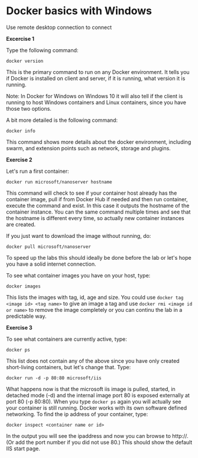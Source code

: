 # Docker basics with Windows 

Use remote desktop connection to connect 

**Excercise 1**

Type the following command:
```
docker version
```
This is the primary command to run on any Docker environment. It tells you if Docker is installed on client and server, if it is running, what version it is running. 

Note: In Docker for Windows on Windows 10 it will also tell if the client is running to host Windows containers and Linux containers, since you have those two options.

A bit more detailed is the following command:
```
docker info
```
This command shows more details about the docker environment, including swarm, and extension points such as network, storage and plugins. 

**Exercise 2**

Let's run a first container:
```
docker run microsoft/nanoserver hostname
```
This command will check to see if your container host already has the container image, pull if from Docker Hub if needed and then run container, execute the command and exist. In this case it outputs the hostname of the container instance. You can the same command multiple times and see that the hostname is different every time, so actually new container instances are created.

If you just want to download the image without running, do: 
```
docker pull microsoft/nanoserver
```
To speed up the labs this should ideally be done before the lab or let's hope you have a solid internet connection. 

To see what container images you have on your host, type:
```
docker images
```
This lists the images with tag, id, age and size. You could use `docker tag <image id> <tag name>` to give an image a tag and use `docker rmi <image id or name>` to remove the image completely or you can continu the lab in a predictable way. 

**Exercise 3**

To see what containers are currently active, type:
```
docker ps
```
This list does not contain any of the above since you have only created short-living containers, but let's change that. Type:
```
docker run -d -p 80:80 microsoft/iis
```
What happens now is that the microsoft iis image is pulled, started, in detached mode (-d) and the internal image port 80 is exposed externally at port 80 (-p 80:80). When you type `docker ps` again you will actually see your container is still running. Docker works with its own software defined networking. To find the ip address of your container, type:
```
docker inspect <container name or id>
```
In the output you will see the ipaddress and now you can browse to http://<ipaddress>. (Or add the port number if you did not use 80.) This should show the default IIS start page. 
